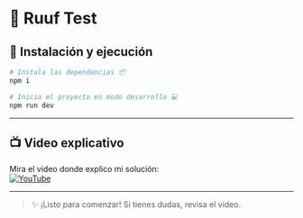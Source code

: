 # 🚀 Ruuf Test

## 🎨 Instalación y ejecución

```bash
# Instala las dependencias 📦
npm i

# Inicia el proyecto en modo desarrollo 💻
npm run dev
```

---

## 📺 Video explicativo

Mira el video donde explico mi solución:  
[![YouTube](https://img.shields.io/badge/Ver%20en-YouTube-red?logo=youtube)](https://www.youtube.com/watch?v=2TU8SaAiMuQ)

---

> ✨ ¡Listo para comenzar! Si tienes dudas, revisa el video.